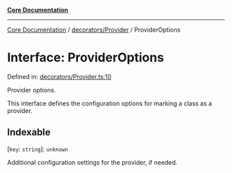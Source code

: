 [**Core Documentation**](../../../README.md)

***

[Core Documentation](../../../README.md) / [decorators/Provider](../README.md) / ProviderOptions

# Interface: ProviderOptions

Defined in: [decorators/Provider.ts:10](https://github.com/stonemjs/core/blob/65c9e07f9d264b07f6e4091fcc29046b5ca8ea45/src/decorators/Provider.ts#L10)

Provider options.

This interface defines the configuration options for marking a class as a provider.

## Indexable

\[`key`: `string`\]: `unknown`

Additional configuration settings for the provider, if needed.
